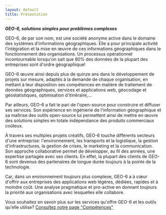 ```yaml
---
layout: default
title: Présentation
---
```

**_GEO-6, solutions simples pour problèmes complexes_**

GEO-6, de par son nom, est une société anonyme active dans le domaine des systèmes d'informations géographiques. Elle a pour principale activité l'intégration et la mise en œuvre de ces informations géographiques dans le fonctionnement des organisations. Un processus opérationnel incontournable lorsqu'on sait que 80% des données de la plupart des entreprises sont d'ordre géographique!

GEO-6 œuvre ainsi depuis plus de quinze ans dans le développement de projets sur mesure, adaptés à la demande de chaque organisation, en mettant à leur disposition ses compétences en matière de traitement de données géographiques, services et applications web, géocodage et géostatistiques, optimisation d'itinéraire,…

Par ailleurs, GEO-6 a fait le pari de l'open-source pour construire et diffuser ses services. Son expérience en ingénierie de l'information géographique et sa maîtrise des outils open-source lui permettent ainsi de mettre en œuvre des solutions simples en totale indépendance des produits commerciaux coûteux.

À travers ses multiples projets créatifs, GEO-6 touche différents secteurs d'une entreprise: l'environnement, les transports et la logistique, la gestion d'infrastructures, la gestion de crises, le marketing et la communication. Son approche collaborative permet de développer, au fil des années, une expertise partagée avec ses clients. En effet, la plupart des clients de GEO-6 sont devenus des partenaires de longue durée toujours à la pointe de la technologie.

Car, dans un environnement toujours plus complexe, GEO-6 a à cœur d'offrir aux entreprises des applications web légères, dédiées, rapides et à moindre coût. Une analyse pragmatique et pro-active en donnant toujours la priorité aux organisations avec lesquelles elle collabore.

Vous souhaitez en savoir plus sur les services qu'offre GEO-6 et les outils qu'elle utilise? [Consultez notre page "Compétences"]({{site.url}}/competences/)